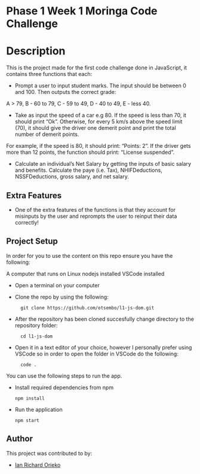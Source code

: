 # Phase 1 Week 1 Moringa Code Challenge

# Description

This is the project made for the first code challenge done in JavaScript, it contains three functions that each:

- Prompt a user to input student marks. The input should be between 0 and 100. Then outputs the correct grade: 

A > 79, B - 60 to 79, C -  59 to 49, D - 40 to 49, E - less 40.

- Take as input the speed of a car e.g 80. If the speed is less than 70, it should print “Ok”. Otherwise, for every 5 km/s above the speed limit (70), it should give the driver one demerit point and print the total number of demerit points.

For example, if the speed is 80, it should print: “Points: 2”. If the driver gets more than 12 points, the function should print: “License suspended”.

- Calculate an individual’s Net Salary by getting the inputs of basic salary and benefits. Calculate the paye (i.e. Tax), NHIFDeductions, NSSFDeductions, gross salary, and net salary. 

## Extra Features

- One of the extra features of the functions is that they account for misinputs by the user and reprompts the user to reinput their data correctly!

## Project Setup

In order for you to use the content on this repo ensure you have the following:

A computer that runs on Linux
nodejs installed
VSCode installed

- Open a terminal on your computer
- Clone the repo by using the following:

        git clone https://github.com/otsembo/l1-js-dom.git

- After the repository has been cloned succesfully change directory to the repository folder:

        cd l1-js-dom

- Open it in a text editor of your choice, however I personally prefer using VSCode so in order to open the folder in VSCode do the following:

        code .

You can use the following steps to run the app.

- Install required dependencies from npm

      npm install

- Run the application

      npm start

## Author
This project was contributed to by:
- [Ian Richard Orieko](https://github.com/ianrich69420/)